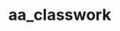 # aa_classwork

        

































































































































